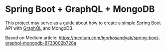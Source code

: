 # Spring Boot + GraphQL + MongoDB
This project may serve as a guide about how to create a simple Spring Boot API with [GraphQL](http://graphql.org/learn) and MongoDB.

Based on Medium article:
https://medium.com/igorkosandyak/spring-boot-graphql-mongodb-8733002b728a 